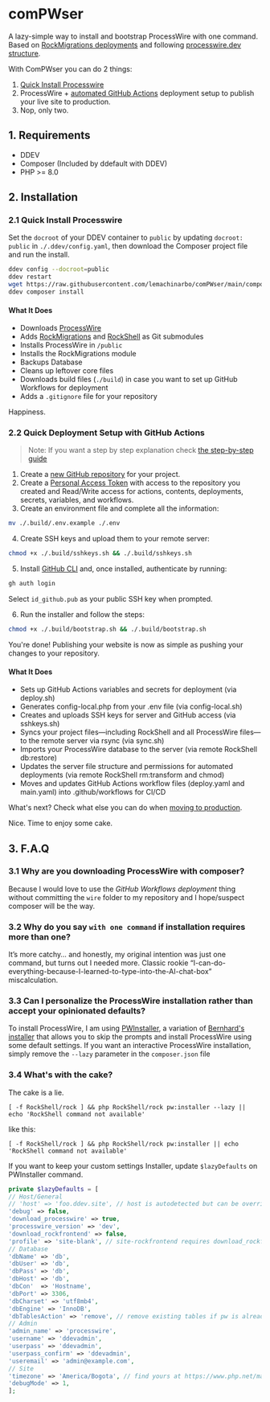 # comPWser

A lazy-simple way to install and bootstrap ProcessWire with one command.
Based on [RockMigrations deployments](https://www.baumrock.com/en/processwire/modules/rockmigrations/docs/deploy/#update-config.php) and following [processwire.dev structure](https://github.com/MoritzLost/ProcessWireDev/blob/master/site/02-setup-and-structure/02-integrate-composer-with-processwire.md).

With ComPWser you can do 2 things:
1. [Quick Install Processwire](#21-quick-install-processwire)
2. ProcessWire + [automated GitHub Actions](#22-quick-deployment-setup-with-github-actions) deployment setup to publish your live site to production.
3. Nop, only two.

## 1. Requirements

- DDEV
- Composer (Included by ddefault with DDEV)
- PHP >= 8.0  

## 2. Installation

### 2.1 Quick Install Processwire

Set the `docroot` of your DDEV container to `public` by updating `docroot: public` in `./.ddev/config.yaml`, then download the Composer project file and run the install.

```sh
ddev config --docroot=public
ddev restart
wget https://raw.githubusercontent.com/lemachinarbo/comPWser/main/composer.json
ddev composer install
```

#### What It Does
- Downloads [ProcessWire](https://github.com/processwire/processwire/)
- Adds [RockMigrations](https://github.com/baumrock/RockMigrations) and [RockShell](https://github.com/baumrock/RockShell) as Git submodules
- Installs ProcessWire in `/public`
- Installs the RockMigrations module
- Backups Database
- Cleans up leftover core files
- Downloads build files (`./build`) in case you want to set up GitHub Workflows for deployment
- Adds a `.gitignore` file for your repository

Happiness.

### 2.2 Quick Deployment Setup with GitHub Actions

> Note: If you want a step by step explanation check [the step-by-step guide](./docs/guide.md)

1. Create a [new GitHub repository](https://github.com/new) for your project.
2. Create a [Personal Access Token](https://github.com/settings/personal-access-tokens) with access to the repository you created and Read/Write access for actions, contents, deployments, secrets, variables, and workflows.
3. Create an environment file and complete all the information:

```sh
mv ./.build/.env.example ./.env
```

4. Create SSH keys and upload them to your remote server:

```sh
chmod +x ./.build/sshkeys.sh && ./.build/sshkeys.sh
```

5. Install [GitHub CLI](https://github.com/cli/cli#installation) and, once installed, authenticate by running:

```sh
gh auth login
```

Select `id_github.pub` as your public SSH key when prompted.

6. Run the installer and follow the steps:

```sh
chmod +x ./.build/bootstrap.sh && ./.build/bootstrap.sh
```

You're done! Publishing your website is now as simple as pushing your changes to your repository.

#### What It Does
- Sets up GitHub Actions variables and secrets for deployment (via deploy.sh)
- Generates config-local.php from your .env file (via config-local.sh)
- Creates and uploads SSH keys for server and GitHub access (via sshkeys.sh)
- Syncs your project files—including RockShell and all ProcessWire files—to the remote server via rsync (via sync.sh)
- Imports your ProcessWire database to the server (via remote RockShell db:restore)
- Updates the server file structure and permissions for automated deployments (via remote RockShell rm:transform and chmod)
- Moves and updates GitHub Actions workflow files (deploy.yaml and main.yaml) into .github/workflows for CI/CD


What's next? Check what else you can do when [moving to production](https://www.baumrock.com/en/processwire/modules/rockmigrations/docs/deploy/#rockshell-filesondemand).

Nice. Time to enjoy some cake.

## 3. F.A.Q

### 3.1 Why are you downloading ProcessWire with composer?

Because I would love to use the *GitHub Workflows deployment* thing without committing the `wire` folder to my repository and I hope/suspect composer will be the way.

### 3.2 Why do you say `with one command` if installation requires more than one?

It’s more catchy… and honestly, my original intention was just one command, but turns out I needed more. Classic rookie “I-can-do-everything-because-I-learned-to-type-into-the-AI-chat-box” miscalculation.

### 3.3 Can I personalize the ProcessWire installation rather than accept your opinionated defaults?

To install ProcessWire, I am using [PWInstaller](https://github.com/lemachinarbo/RockShell/blob/8ddcea56fe1cd7c678ba18df81b1834a6b1fd27f/App/Commands/PwInstaller.php), a variation of [Bernhard's installer](https://github.com/baumrock/RockShell/blob/21d6808c35fbbcbf192f05b3fd3d88fa96b2b7cf/App/Commands/PwInstall.php) that allows you to skip the prompts and install ProcessWire using some default settings. If you want an interactive ProcessWire installation, simply remove the `--lazy` parameter in the `composer.json` file

### 3.4 What's with the cake?  

The cake is a lie.

```
[ -f RockShell/rock ] && php RockShell/rock pw:installer --lazy || echo 'RockShell command not available'
```

like this:

```
[ -f RockShell/rock ] && php RockShell/rock pw:installer || echo 'RockShell command not available'
```

If you want to keep your custom settings Installer, update `$lazyDefaults` on PWInstaller command.

```php
private $lazyDefaults = [
// Host/General
// 'host' => 'foo.ddev.site', // host is autodetected but can be overridden
'debug' => false,
'download_processwire' => true,
'processwire_version' => 'dev',
'download_rockfrontend' => false,
'profile' => 'site-blank', // site-rockfrontend requires download_rockfrontend to be true
// Database
'dbName' => 'db',
'dbUser' => 'db',
'dbPass' => 'db',
'dbHost' => 'db',
'dbCon'  => 'Hostname',
'dbPort' => 3306,
'dbCharset' => 'utf8mb4',
'dbEngine' => 'InnoDB',
'dbTablesAction' => 'remove', // remove existing tables if pw is already installed
// Admin
'admin_name' => 'processwire',
'username' => 'ddevadmin',
'userpass' => 'ddevadmin',
'userpass_confirm' => 'ddevadmin',
'useremail' => 'admin@example.com',
// Site
'timezone' => 'America/Bogota', // find yours at https://www.php.net/manual/en/timezones.php
'debugMode' => 1,
];
```
